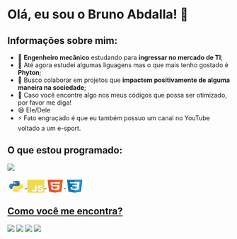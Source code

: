 # Olá, eu sou o Bruno Abdalla! 👋

## Informações sobre mim:
- 🔭 **Engenheiro mecânico** estudando para **ingressar no mercado de TI**;
- 🌱 Até agora estudei algumas liguagens mas o que mais tenho gostado é **Phyton**;
- 👯 Busco colaborar em projetos que **impactem positivamente de alguma maneira na sociedade**; 
- 🤔 Caso você encontre algo nos meus códigos que possa ser otimizado, por favor me diga!
- 😄 Ele/Dele
- ⚡ Fato engraçado é que eu também possuo um canal no YouTube voltado a um e-sport.

## O que estou programado: 
<div align="left">
  <a href="https://github.com/BrunoAbdalla">
  <img height="180em" src="https://github-readme-stats.vercel.app/api/top-langs/?username=BrunoAbdalla&layout=compact&langs_count=7&theme=dracula"/>
</div>

<div style="display: inline_block" align="left"><br>
  <img align="center" alt="Bruno-Python" height="30" width="40" src="https://raw.githubusercontent.com/devicons/devicon/master/icons/python/python-original.svg">
  <img align="center" alt="Bruno-Js" height="30" width="40" src="https://raw.githubusercontent.com/devicons/devicon/master/icons/javascript/javascript-plain.svg">
  <img align="center" alt="Bruno-HTML" height="30" width="40" src="https://raw.githubusercontent.com/devicons/devicon/master/icons/html5/html5-original.svg">
  <img align="center" alt="Bruno-CSS" height="30" width="40" src="https://raw.githubusercontent.com/devicons/devicon/master/icons/css3/css3-original.svg">
</div>

  ## Como você me encontra?
<div align="left">
<a href="https://www.linkedin.com/in/brunoabdalla" target="_blank"><img src="https://img.shields.io/badge/-LinkedIn-%230077B5?style=for-the-badge&logo=linkedin&logoColor=white" target="_blank"></a>
<a href = "mailto:eng.bruno.abdalla@gmail.com"><img src="https://img.shields.io/badge/Gmail-D14836?style=for-the-badge&logo=gmail&logoColor=white"></a>
<a href = "https://www.instagram.com/bruno_abdalla_/"><img src="https://img.shields.io/badge/Instagram-E4405F?style=for-the-badge&logo=instagram&logoColor=white"></a>
<a href = "https://www.facebook.com/bruno.abdalla.14/"><img src="https://img.shields.io/badge/Facebook-1877F2?style=for-the-badge&logo=facebook&logoColor=white"></a>
</div>
